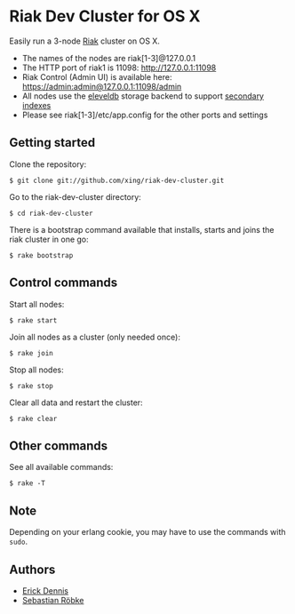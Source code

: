 # Riak Dev Cluster for OS X

Easily run a 3-node [Riak](http://wiki.basho.com/Riak.html) cluster on OS X.

* The names of the nodes are riak[1-3]@127.0.0.1
* The HTTP port of riak1 is 11098: <http://127.0.0.1:11098>
* Riak Control (Admin UI) is available here: <https://admin:admin@127.0.0.1:11098/admin> 
* All nodes use the [eleveldb](http://wiki.basho.com/LevelDB.html) storage backend
  to support [secondary indexes](http://wiki.basho.com/Secondary-Indexes.html)
* Please see riak[1-3]/etc/app.config for the other ports and settings

## Getting started

Clone the repository:

    $ git clone git://github.com/xing/riak-dev-cluster.git

Go to the riak-dev-cluster directory:

    $ cd riak-dev-cluster

There is a bootstrap command available that installs, starts and joins the riak cluster in one go:

    $ rake bootstrap

## Control commands

Start all nodes:

    $ rake start

Join all nodes as a cluster (only needed once):

    $ rake join

Stop all nodes:

    $ rake stop

Clear all data and restart the cluster:

    $ rake clear

## Other commands

See all available commands:

    $ rake -T

## Note

Depending on your erlang cookie, you may have to use the commands with `sudo`.

## Authors

* [Erick Dennis](https://github.com/edennis)
* [Sebastian Röbke](https://github.com/boosty)
